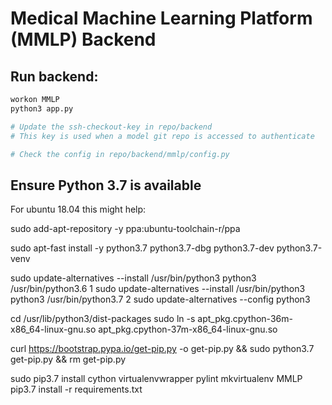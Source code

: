# Medical Machine Learning Platform (MMLP) Backend

## Run backend:
```bash
workon MMLP
python3 app.py

# Update the ssh-checkout-key in repo/backend
# This key is used when a model git repo is accessed to authenticate

# Check the config in repo/backend/mmlp/config.py
```

## Ensure Python 3.7 is available
For ubuntu 18.04 this might help:


sudo add-apt-repository -y ppa:ubuntu-toolchain-r/ppa

sudo apt-fast install -y python3.7 python3.7-dbg python3.7-dev python3.7-venv


sudo update-alternatives --install /usr/bin/python3 python3 /usr/bin/python3.6 1
sudo update-alternatives --install /usr/bin/python3 python3 /usr/bin/python3.7 2
sudo update-alternatives --config python3

cd /usr/lib/python3/dist-packages
sudo ln -s apt_pkg.cpython-36m-x86_64-linux-gnu.so apt_pkg.cpython-37m-x86_64-linux-gnu.so

curl https://bootstrap.pypa.io/get-pip.py -o get-pip.py && sudo python3.7 get-pip.py && rm get-pip.py

sudo pip3.7 install cython virtualenvwrapper pylint
mkvirtualenv MMLP
pip3.7 install -r requirements.txt
```
